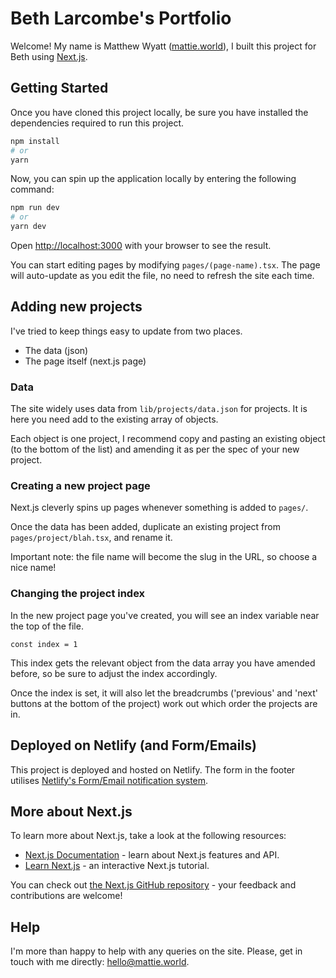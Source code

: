 # Beth Larcombe's Portfolio

Welcome! My name is Matthew Wyatt ([mattie.world](https://mattie.world)), I built this project for Beth using [Next.js](https://nextjs.org/).

## Getting Started

Once you have cloned this project locally, be sure you have installed the dependencies required to run this project.

```bash
npm install
# or
yarn
```

Now, you can spin up the application locally by entering the following command:

```bash
npm run dev
# or
yarn dev
```

Open [http://localhost:3000](http://localhost:3000) with your browser to see the result.

You can start editing pages by modifying `pages/(page-name).tsx`. The page will auto-update as you edit the file, no need to refresh the site each time.

## Adding new projects

I've tried to keep things easy to update from two places.

- The data (json)
- The page itself (next.js page)

### Data

The site widely uses data from `lib/projects/data.json` for projects. It is here you need add to the existing array of objects.

Each object is one project, I recommend copy and pasting an existing object (to the bottom of the list) and amending it as per the spec of your new project.

### Creating a new project page

Next.js cleverly spins up pages whenever something is added to `pages/`.

Once the data has been added, duplicate an existing project from `pages/project/blah.tsx`, and rename it.

Important note: the file name will become the slug in the URL, so choose a nice name!

### Changing the project index

In the new project page you've created, you will see an index variable near the top of the file.

`const index = 1`

This index gets the relevant object from the data array you have amended before, so be sure to adjust the index accordingly.

Once the index is set, it will also let the breadcrumbs ('previous' and 'next' buttons at the bottom of the project) work out which order the projects are in.

## Deployed on Netlify (and Form/Emails)

This project is deployed and hosted on Netlify. The form in the footer utilises [Netlify's Form/Email notification system](https://docs.netlify.com/forms/setup/).

## More about Next.js

To learn more about Next.js, take a look at the following resources:

- [Next.js Documentation](https://nextjs.org/docs) - learn about Next.js features and API.
- [Learn Next.js](https://nextjs.org/learn) - an interactive Next.js tutorial.

You can check out [the Next.js GitHub repository](https://github.com/vercel/next.js/) - your feedback and contributions are welcome!

## Help

I'm more than happy to help with any queries on the site. Please, get in touch with me directly: [hello@mattie.world](mailto:hello@mattie.world).
